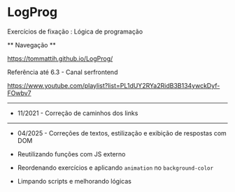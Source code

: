 # LogProg
Exercícios de fixação : Lógica de programação

** Navegação **

https://tommattih.github.io/LogProg/

Referência até 6.3 - Canal serfrontend

https://www.youtube.com/playlist?list=PL1dUY2RYa2RidB3B134ywckDyf-FOwbv7 

---

- 11/2021 - Correção de caminhos dos links

---

- 04/2025 - Correções de textos, estilização e exibição de respostas com DOM

- Reutilizando funções com JS externo
- Reordenando exercícios e aplicando `animation` no  `background-color`
- Limpando scripts e melhorando lógicas
